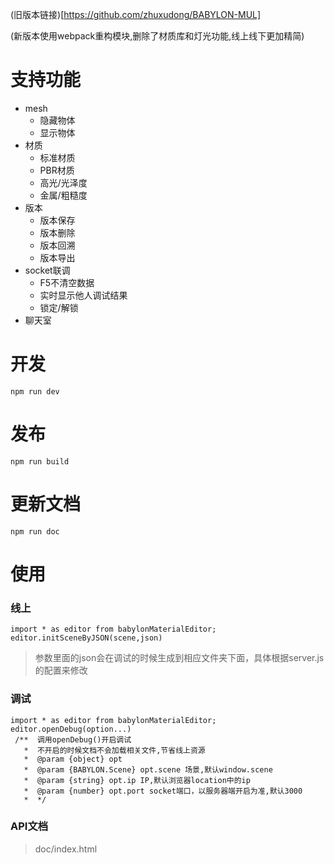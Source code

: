 (旧版本链接)[https://github.com/zhuxudong/BABYLON-MUL]

(新版本使用webpack重构模块,删除了材质库和灯光功能,线上线下更加精简)
# 支持功能
* mesh
	* 隐藏物体
	* 显示物体
* 材质
	* 标准材质
	* PBR材质
	* 高光/光泽度
	* 金属/粗糙度
* 版本
	* 版本保存
	* 版本删除
	* 版本回溯
	* 版本导出
* socket联调
	* F5不清空数据
	* 实时显示他人调试结果
	* 锁定/解锁
* 聊天室

# 开发
```
npm run dev
```

# 发布
```
npm run build
``` 
# 更新文档
```
npm run doc
``` 
# 使用
### 线上
```
import * as editor from babylonMaterialEditor;
editor.initSceneByJSON(scene,json)
```
> 参数里面的json会在调试的时候生成到相应文件夹下面，具体根据server.js的配置来修改
### 调试
```
import * as editor from babylonMaterialEditor;
editor.openDebug(option...)
 /**  调用openDebug()开启调试
   *  不开启的时候文档不会加载相关文件,节省线上资源
   *  @param {object} opt
   *  @param {BABYLON.Scene} opt.scene 场景,默认window.scene
   *  @param {string} opt.ip IP,默认浏览器location中的ip
   *  @param {number} opt.port socket端口，以服务器端开启为准,默认3000
   *  */
```

### API文档
> doc/index.html
